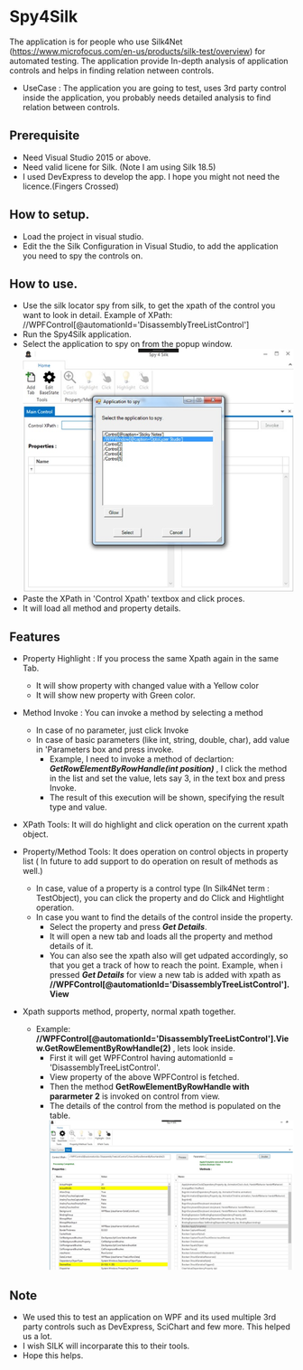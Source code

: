 # Spy4Silk
The application is for people who use Silk4Net (https://www.microfocus.com/en-us/products/silk-test/overview) for automated testing. 
The application provide In-depth analysis of application controls and helps in finding relation netween controls.
* UseCase : The application you are going to test, uses 3rd party control inside the application, you probably needs detailed analysis to find 
relation between controls.

## Prerequisite
* Need Visual Studio 2015 or above.
* Need valid licene for Silk. (Note I am using Silk 18.5)
* I used DevExpress to develop the app. I hope you might not need the licence.(Fingers Crossed)

## How to setup.
* Load the project in visual studio.
* Edit the the Silk Configuration in Visual Studio, to add the application you need to spy the controls on.

## How to use.
* Use the silk locator spy from silk, to get the xpath of the control you want to look in detail. 
    Example of XPath: //WPFControl[@automationId='DisassemblyTreeListControl'] 
* Run the Spy4Silk application.
* Select the application to spy on from the popup window.
![Alt text](/Example/AppSelect.jpg?raw=true "App selection")
* Paste the XPath in 'Control Xpath' textbox and click proces. 
* It will load all method and property details.

## Features
* Property Highlight : If you process the same Xpath again in the same Tab. 
    * It will show property with changed value with a Yellow color
    * It will show new property with Green color.

* Method Invoke : You can invoke a method by selecting a method
    * In case of no parameter, just click Invoke
    * In case of basic parameters (like int, string, double, char), add value in 'Parameters box and press invoke.
        * Example, I need to invoke a method of declartion: ___GetRowElementByRowHandle(int position)___ , 
        I click the method in the list and set the value, lets say 3, in the text box and press Invoke.
        * The result of this execution will be shown, specifying the result type and value.

* XPath Tools: It will do highlight and click operation on the current xpath object.

* Property/Method Tools: It does operation on control objects in property list 
( In future to add support to do operation on result of methods as well.)
    * In case, value of a property is a control type (In Silk4Net term : TestObject), 
    you can click the property and do Click and Hightlight operation.
    * In case you want to find the details of the control inside the property.
      * Select the property and press ___Get Details___.
      * It will open a new tab and loads all the property and method details of it.
      * You can also see the xpath also will get udpated accordingly, so that you get a track of how to reach the point.
      Example, when i pressed ___Get Details___ for view a new tab is added with xpath 
      as __//WPFControl[@automationId='DisassemblyTreeListControl'].View__
* Xpath supports method, property, normal xpath together.
  * Example: __//WPFControl[@automationId='DisassemblyTreeListControl'].View.GetRowElementByRowHandle(2)__ , lets look inside.
      * First it will get WPFControl having automationId = 'DisassemblyTreeListControl'.
      * View property of the above WPFControl is fetched.
      * Then the method __GetRowElementByRowHandle with pararmeter 2__ is invoked on control from view.
      * The details of the control from the method is populated on the table.
       ![Alt text](/Example/NormalUseCase.jpg?raw=true "Xpath Example")
  
 ## Note
* We used this to test an application on WPF and its used multiple 3rd party controls such as DevExpress, SciChart and few more.
  This helped us a lot.  
* I wish SILK will incorparate this to their tools.
* Hope this helps.
 
